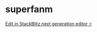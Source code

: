 # superfanm

[Edit in StackBlitz next generation editor ⚡️](https://stackblitz.com/~/github.com/myblackbeanca/superfanm)